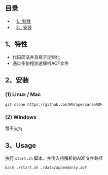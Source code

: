 ## 目录
- &nbsp;&nbsp; [1、特性](#1)
- &nbsp;&nbsp; [2、安装](#1)

## <span id="1">1、特性</span>
- 代码简洁并且易于定制化
- 通过多协程加速解析AOF文件

## <span id="2">2、安装</span>

### (1) Linux / Mac
```bash
git clone https://github.com/WGrape/parseAOF
```

### (2) Windows
暂不支持

## 3、Usage
执行 ```start.sh``` 脚本，并传入待解析的AOF文件路径

```bash
bash ./start.sh ./data/appendonly.aof
```


